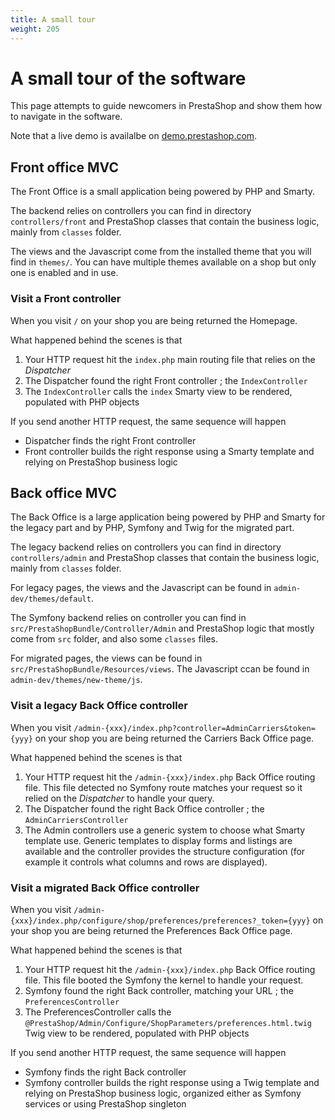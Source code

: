 ```yaml
---
title: A small tour
weight: 205
---
```


# A small tour of the software

This page attempts to guide newcomers in PrestaShop and show them how to navigate in the software.

Note that a live demo is availalbe on [demo.prestashop.com](https://demo.prestashop.com/).

## Front office MVC

The Front Office is a small application being powered by PHP and Smarty.

The backend relies on controllers you can find in directory `controllers/front`
and PrestaShop classes that contain the business logic, mainly from `classes` folder.

The views and the Javascript come from the installed theme that you will find in `themes/`. You can have multiple themes available on a shop but only one is enabled and in use.

### Visit a Front controller

When you visit `/` on your shop you are being returned the Homepage.

What happened behind the scenes is that

1. Your HTTP request hit the `index.php` main routing file that relies on the _Dispatcher_
2. The Dispatcher found the right Front controller ; the `IndexController`
3. The `IndexController` calls the `index` Smarty view to be rendered, populated with PHP objects

If you send another HTTP request, the same sequence will happen
- Dispatcher finds the right Front controller
- Front controller builds the right response using a Smarty template and relying on PrestaShop business logic

## Back office MVC

The Back Office is a large application being powered by PHP and Smarty for the legacy part and by PHP, Symfony and Twig for the migrated part.

The legacy backend relies on controllers you can find in directory `controllers/admin`
and PrestaShop classes that contain the business logic, mainly from `classes` folder.

For legacy pages, the views and the Javascript can be found in `admin-dev/themes/default`.

The Symfony backend relies on controller you can find in `src/PrestaShopBundle/Controller/Admin` and PrestaShop logic that mostly come from `src` folder, and also some `classes` files.

For migrated pages, the views can be found in `src/PrestaShopBundle/Resources/views`.
The Javascript ccan be found in `admin-dev/themes/new-theme/js`.

### Visit a legacy Back Office controller

When you visit `/admin-{xxx}/index.php?controller=AdminCarriers&token={yyy}` on your shop you are being returned the Carriers Back Office page.

What happened behind the scenes is that

1. Your HTTP request hit the `/admin-{xxx}/index.php` Back Office routing file. This file detected no Symfony route matches your request so it relied on the _Dispatcher_ to handle your query.
2. The Dispatcher found the right Back Office controller ; the `AdminCarriersController`
3. The Admin controllers use a generic system to choose what Smarty template use. Generic templates to display forms and listings are available and the controller provides the structure configuration (for example it controls what columns and rows are displayed).

### Visit a migrated Back Office controller

When you visit `/admin-{xxx}/index.php/configure/shop/preferences/preferences?_token={yyy}` on your shop you are being returned the Preferences Back Office page.

What happened behind the scenes is that

1. Your HTTP request hit the `/admin-{xxx}/index.php` Back Office routing file. This file booted the Symfony the kernel to handle your request.
2. Symfony found the right Back controller, matching your URL ; the `PreferencesController`
3. The PreferencesController calls the `@PrestaShop/Admin/Configure/ShopParameters/preferences.html.twig` Twig view to be rendered, populated with PHP objects

If you send another HTTP request, the same sequence will happen
- Symfony finds the right Back controller
- Symfony controller builds the right response using a Twig template and relying on PrestaShop business logic, organized either as Symfony services or using PrestaShop singleton

